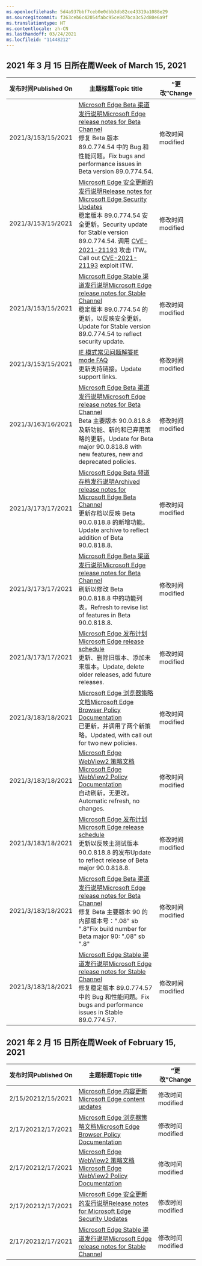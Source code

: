 ```yaml
---
ms.openlocfilehash: 5d4a937bbf7ceb0e0dbb3db82ce43319a1088e29
ms.sourcegitcommit: f363ceb6c42054fabc95ce8d7bca3c52d80e6a9f
ms.translationtype: HT
ms.contentlocale: zh-CN
ms.lasthandoff: 03/24/2021
ms.locfileid: "11448212"
---
```

<!-- This file is generated automatically each week. Changes made to this file will be overwritten.-->


## <a name="week-of-march-15-2021"></a><span data-ttu-id="94b29-101">2021 年 3 月 15 日所在周</span><span class="sxs-lookup"><span data-stu-id="94b29-101">Week of March 15, 2021</span></span>


| <span data-ttu-id="94b29-102">发布时间</span><span class="sxs-lookup"><span data-stu-id="94b29-102">Published On</span></span> |<span data-ttu-id="94b29-103">主题标题</span><span class="sxs-lookup"><span data-stu-id="94b29-103">Topic title</span></span> | <span data-ttu-id="94b29-104">“更改”</span><span class="sxs-lookup"><span data-stu-id="94b29-104">Change</span></span> |
|------|------------|--------|
| <span data-ttu-id="94b29-105">2021/3/15</span><span class="sxs-lookup"><span data-stu-id="94b29-105">3/15/2021</span></span> | [<span data-ttu-id="94b29-106">Microsoft Edge Beta 渠道发行说明</span><span class="sxs-lookup"><span data-stu-id="94b29-106">Microsoft Edge release notes for Beta Channel</span></span>](/DeployEdge/microsoft-edge-relnote-beta-channel)<br><span data-ttu-id="94b29-107">修复 Beta 版本 89.0.774.54 中的 Bug 和性能问题。</span><span class="sxs-lookup"><span data-stu-id="94b29-107">Fix bugs and performance issues in Beta version 89.0.774.54.</span></span> | <span data-ttu-id="94b29-108">修改时间</span><span class="sxs-lookup"><span data-stu-id="94b29-108">modified</span></span> |
| <span data-ttu-id="94b29-109">2021/3/15</span><span class="sxs-lookup"><span data-stu-id="94b29-109">3/15/2021</span></span> | [<span data-ttu-id="94b29-110">Microsoft Edge 安全更新的发行说明</span><span class="sxs-lookup"><span data-stu-id="94b29-110">Release notes for Microsoft Edge Security Updates</span></span>](/DeployEdge/microsoft-edge-relnotes-security)<br><span data-ttu-id="94b29-111">稳定版本 89.0.774.54 安全更新。</span><span class="sxs-lookup"><span data-stu-id="94b29-111">Security update for Stable version 89.0.774.54.</span></span> <span data-ttu-id="94b29-112">调用 [CVE-2021-21193](https://msrc.microsoft.com/update-guide/vulnerability/CVE-2021-21193) 攻击 ITW。</span><span class="sxs-lookup"><span data-stu-id="94b29-112">Call out [CVE-2021-21193](https://msrc.microsoft.com/update-guide/vulnerability/CVE-2021-21193) exploit ITW.</span></span> | <span data-ttu-id="94b29-113">修改时间</span><span class="sxs-lookup"><span data-stu-id="94b29-113">modified</span></span> |
| <span data-ttu-id="94b29-114">2021/3/15</span><span class="sxs-lookup"><span data-stu-id="94b29-114">3/15/2021</span></span> | [<span data-ttu-id="94b29-115">Microsoft Edge Stable 渠道发行说明</span><span class="sxs-lookup"><span data-stu-id="94b29-115">Microsoft Edge release notes for Stable Channel</span></span>](/DeployEdge/microsoft-edge-relnote-stable-channel)<br><span data-ttu-id="94b29-116">稳定版本 89.0.774.54 的更新，以反映安全更新。</span><span class="sxs-lookup"><span data-stu-id="94b29-116">Update for Stable version 89.0.774.54 to reflect security update.</span></span> | <span data-ttu-id="94b29-117">修改时间</span><span class="sxs-lookup"><span data-stu-id="94b29-117">modified</span></span> |
| <span data-ttu-id="94b29-118">2021/3/15</span><span class="sxs-lookup"><span data-stu-id="94b29-118">3/15/2021</span></span> | [<span data-ttu-id="94b29-119">IE 模式常见问题解答</span><span class="sxs-lookup"><span data-stu-id="94b29-119">IE mode FAQ</span></span>](/DeployEdge/edge-ie-mode-faq)<br><span data-ttu-id="94b29-120">更新支持链接。</span><span class="sxs-lookup"><span data-stu-id="94b29-120">Update support links.</span></span> | <span data-ttu-id="94b29-121">修改时间</span><span class="sxs-lookup"><span data-stu-id="94b29-121">modified</span></span> |
| <span data-ttu-id="94b29-122">2021/3/16</span><span class="sxs-lookup"><span data-stu-id="94b29-122">3/16/2021</span></span> | [<span data-ttu-id="94b29-123">Microsoft Edge Beta 渠道发行说明</span><span class="sxs-lookup"><span data-stu-id="94b29-123">Microsoft Edge release notes for Beta Channel</span></span>](/DeployEdge/microsoft-edge-relnote-beta-channel)<br><span data-ttu-id="94b29-124">Beta 主要版本 90.0.818.8 及新功能、新的和已弃用策略的更新。</span><span class="sxs-lookup"><span data-stu-id="94b29-124">Update for Beta major 90.0.818.8 with new features, new and deprecated policies.</span></span> | <span data-ttu-id="94b29-125">修改时间</span><span class="sxs-lookup"><span data-stu-id="94b29-125">modified</span></span> |
| <span data-ttu-id="94b29-126">2021/3/17</span><span class="sxs-lookup"><span data-stu-id="94b29-126">3/17/2021</span></span> | [<span data-ttu-id="94b29-127">Microsoft Edge Beta 频道存档发行说明</span><span class="sxs-lookup"><span data-stu-id="94b29-127">Archived release notes for Microsoft Edge Beta Channel</span></span>](/DeployEdge/microsoft-edge-relnote-archive-beta-channel)<br><span data-ttu-id="94b29-128">更新存档以反映 Beta 90.0.818.8 的新增功能。</span><span class="sxs-lookup"><span data-stu-id="94b29-128">Update archive to reflect addition of Beta 90.0.818.8.</span></span> | <span data-ttu-id="94b29-129">修改时间</span><span class="sxs-lookup"><span data-stu-id="94b29-129">modified</span></span> |
| <span data-ttu-id="94b29-130">2021/3/17</span><span class="sxs-lookup"><span data-stu-id="94b29-130">3/17/2021</span></span> | [<span data-ttu-id="94b29-131">Microsoft Edge Beta 渠道发行说明</span><span class="sxs-lookup"><span data-stu-id="94b29-131">Microsoft Edge release notes for Beta Channel</span></span>](/DeployEdge/microsoft-edge-relnote-beta-channel)<br><span data-ttu-id="94b29-132">刷新以修改 Beta 90.0.818.8 中的功能列表。</span><span class="sxs-lookup"><span data-stu-id="94b29-132">Refresh to revise list of features in Beta 90.0.818.8.</span></span> | <span data-ttu-id="94b29-133">修改时间</span><span class="sxs-lookup"><span data-stu-id="94b29-133">modified</span></span> |
| <span data-ttu-id="94b29-134">2021/3/17</span><span class="sxs-lookup"><span data-stu-id="94b29-134">3/17/2021</span></span> | [<span data-ttu-id="94b29-135">Microsoft Edge 发布计划</span><span class="sxs-lookup"><span data-stu-id="94b29-135">Microsoft Edge release schedule</span></span>](/DeployEdge/microsoft-edge-release-schedule)<br><span data-ttu-id="94b29-136">更新、删除旧版本、添加未来版本。</span><span class="sxs-lookup"><span data-stu-id="94b29-136">Update, delete older releases, add future releases.</span></span> | <span data-ttu-id="94b29-137">修改时间</span><span class="sxs-lookup"><span data-stu-id="94b29-137">modified</span></span> |
| <span data-ttu-id="94b29-138">2021/3/18</span><span class="sxs-lookup"><span data-stu-id="94b29-138">3/18/2021</span></span> | [<span data-ttu-id="94b29-139">Microsoft Edge 浏览器策略文档</span><span class="sxs-lookup"><span data-stu-id="94b29-139">Microsoft Edge Browser Policy Documentation</span></span>](/DeployEdge/microsoft-edge-policies)<br><span data-ttu-id="94b29-140">已更新，并调用了两个新策略。</span><span class="sxs-lookup"><span data-stu-id="94b29-140">Updated, with call out for two new policies.</span></span> | <span data-ttu-id="94b29-141">修改时间</span><span class="sxs-lookup"><span data-stu-id="94b29-141">modified</span></span> |
| <span data-ttu-id="94b29-142">2021/3/18</span><span class="sxs-lookup"><span data-stu-id="94b29-142">3/18/2021</span></span> | [<span data-ttu-id="94b29-143">Microsoft Edge WebView2 策略文档</span><span class="sxs-lookup"><span data-stu-id="94b29-143">Microsoft Edge WebView2 Policy Documentation</span></span>](/DeployEdge/microsoft-edge-webview-policies)<br><span data-ttu-id="94b29-144">自动刷新，无更改。</span><span class="sxs-lookup"><span data-stu-id="94b29-144">Automatic refresh, no changes.</span></span> | <span data-ttu-id="94b29-145">修改时间</span><span class="sxs-lookup"><span data-stu-id="94b29-145">modified</span></span> |
| <span data-ttu-id="94b29-146">2021/3/18</span><span class="sxs-lookup"><span data-stu-id="94b29-146">3/18/2021</span></span> | [<span data-ttu-id="94b29-147">Microsoft Edge 发布计划</span><span class="sxs-lookup"><span data-stu-id="94b29-147">Microsoft Edge release schedule</span></span>](/DeployEdge/microsoft-edge-release-schedule)<br><span data-ttu-id="94b29-148">更新以反映主测试版本 90.0.818.8 的发布</span><span class="sxs-lookup"><span data-stu-id="94b29-148">Update to reflect release of Beta major 90.0.818.8.</span></span> | <span data-ttu-id="94b29-149">修改时间</span><span class="sxs-lookup"><span data-stu-id="94b29-149">modified</span></span> |
| <span data-ttu-id="94b29-150">2021/3/18</span><span class="sxs-lookup"><span data-stu-id="94b29-150">3/18/2021</span></span> | [<span data-ttu-id="94b29-151">Microsoft Edge Beta 渠道发行说明</span><span class="sxs-lookup"><span data-stu-id="94b29-151">Microsoft Edge release notes for Beta Channel</span></span>](/DeployEdge/microsoft-edge-relnote-beta-channel)<br><span data-ttu-id="94b29-152">修复 Beta 主要版本 90 的内部版本号：".08" sb ".8"</span><span class="sxs-lookup"><span data-stu-id="94b29-152">Fix build number for Beta major 90: ".08" sb ".8"</span></span> | <span data-ttu-id="94b29-153">修改时间</span><span class="sxs-lookup"><span data-stu-id="94b29-153">modified</span></span> |
| <span data-ttu-id="94b29-154">2021/3/18</span><span class="sxs-lookup"><span data-stu-id="94b29-154">3/18/2021</span></span> | [<span data-ttu-id="94b29-155">Microsoft Edge Stable 渠道发行说明</span><span class="sxs-lookup"><span data-stu-id="94b29-155">Microsoft Edge release notes for Stable Channel</span></span>](/DeployEdge/microsoft-edge-relnote-stable-channel)<br><span data-ttu-id="94b29-156">修复稳定版本 89.0.774.57 中的 Bug 和性能问题。</span><span class="sxs-lookup"><span data-stu-id="94b29-156">Fix bugs and performance issues in Stable 89.0.774.57.</span></span> | <span data-ttu-id="94b29-157">修改时间</span><span class="sxs-lookup"><span data-stu-id="94b29-157">modified</span></span> |

## <a name="week-of-february-15-2021"></a><span data-ttu-id="94b29-158">2021 年 2 月 15 日所在周</span><span class="sxs-lookup"><span data-stu-id="94b29-158">Week of February 15, 2021</span></span>


| <span data-ttu-id="94b29-159">发布时间</span><span class="sxs-lookup"><span data-stu-id="94b29-159">Published On</span></span> |<span data-ttu-id="94b29-160">主题标题</span><span class="sxs-lookup"><span data-stu-id="94b29-160">Topic title</span></span> | <span data-ttu-id="94b29-161">“更改”</span><span class="sxs-lookup"><span data-stu-id="94b29-161">Change</span></span> |
|------|------------|--------|
| <span data-ttu-id="94b29-162">2/15/2021</span><span class="sxs-lookup"><span data-stu-id="94b29-162">2/15/2021</span></span> | [<span data-ttu-id="94b29-163">Microsoft Edge 内容更新</span><span class="sxs-lookup"><span data-stu-id="94b29-163">Microsoft Edge content updates</span></span>](/DeployEdge/microsoft-edge-content-updates) | <span data-ttu-id="94b29-164">修改时间</span><span class="sxs-lookup"><span data-stu-id="94b29-164">modified</span></span> |
| <span data-ttu-id="94b29-165">2/17/2021</span><span class="sxs-lookup"><span data-stu-id="94b29-165">2/17/2021</span></span> | [<span data-ttu-id="94b29-166">Microsoft Edge 浏览器策略文档</span><span class="sxs-lookup"><span data-stu-id="94b29-166">Microsoft Edge Browser Policy Documentation</span></span>](/DeployEdge/microsoft-edge-policies) | <span data-ttu-id="94b29-167">修改时间</span><span class="sxs-lookup"><span data-stu-id="94b29-167">modified</span></span> |
| <span data-ttu-id="94b29-168">2/17/2021</span><span class="sxs-lookup"><span data-stu-id="94b29-168">2/17/2021</span></span> | [<span data-ttu-id="94b29-169">Microsoft Edge WebView2 策略文档</span><span class="sxs-lookup"><span data-stu-id="94b29-169">Microsoft Edge WebView2 Policy Documentation</span></span>](/DeployEdge/microsoft-edge-webview-policies) | <span data-ttu-id="94b29-170">修改时间</span><span class="sxs-lookup"><span data-stu-id="94b29-170">modified</span></span> |
| <span data-ttu-id="94b29-171">2/17/2021</span><span class="sxs-lookup"><span data-stu-id="94b29-171">2/17/2021</span></span> | [<span data-ttu-id="94b29-172">Microsoft Edge 安全更新的发行说明</span><span class="sxs-lookup"><span data-stu-id="94b29-172">Release notes for Microsoft Edge Security Updates</span></span>](/DeployEdge/microsoft-edge-relnotes-security) | <span data-ttu-id="94b29-173">修改时间</span><span class="sxs-lookup"><span data-stu-id="94b29-173">modified</span></span> |
| <span data-ttu-id="94b29-174">2/17/2021</span><span class="sxs-lookup"><span data-stu-id="94b29-174">2/17/2021</span></span> | [<span data-ttu-id="94b29-175">Microsoft Edge Stable 渠道发行说明</span><span class="sxs-lookup"><span data-stu-id="94b29-175">Microsoft Edge release notes for Stable Channel</span></span>](/DeployEdge/microsoft-edge-relnote-stable-channel) | <span data-ttu-id="94b29-176">修改时间</span><span class="sxs-lookup"><span data-stu-id="94b29-176">modified</span></span> |
